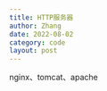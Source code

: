 ```yaml
---
title: HTTP服务器
author: Zhang
date: 2022-08-02
category: code
layout: post
---
```

nginx、tomcat、apache
